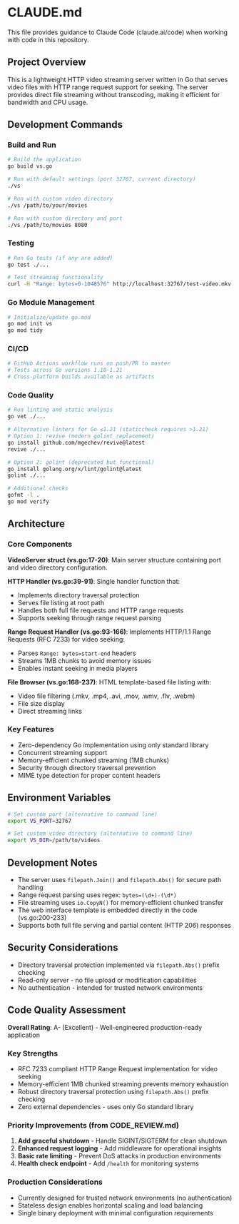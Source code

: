 # CLAUDE.md

This file provides guidance to Claude Code (claude.ai/code) when working with code in this repository.

## Project Overview

This is a lightweight HTTP video streaming server written in Go that serves video files with HTTP range request support for seeking. The server provides direct file streaming without transcoding, making it efficient for bandwidth and CPU usage.

## Development Commands

### Build and Run
```bash
# Build the application
go build vs.go

# Run with default settings (port 32767, current directory)
./vs

# Run with custom video directory
./vs /path/to/your/movies

# Run with custom directory and port
./vs /path/to/movies 8080
```

### Testing
```bash
# Run Go tests (if any are added)
go test ./...

# Test streaming functionality
curl -H "Range: bytes=0-1048576" http://localhost:32767/test-video.mkv
```

### Go Module Management
```bash
# Initialize/update go.mod
go mod init vs
go mod tidy
```

### CI/CD
```bash
# GitHub Actions workflow runs on push/PR to master
# Tests across Go versions 1.18-1.21
# Cross-platform builds available as artifacts
```

### Code Quality
```bash
# Run linting and static analysis
go vet ./...

# Alternative linters for Go ≤1.21 (staticcheck requires >1.21)
# Option 1: revive (modern golint replacement)
go install github.com/mgechev/revive@latest
revive ./...

# Option 2: golint (deprecated but functional)
go install golang.org/x/lint/golint@latest
golint ./...

# Additional checks
gofmt -l .
go mod verify
```

## Architecture

### Core Components

**VideoServer struct (vs.go:17-20)**: Main server structure containing port and video directory configuration.

**HTTP Handler (vs.go:39-91)**: Single handler function that:
- Implements directory traversal protection
- Serves file listing at root path
- Handles both full file requests and HTTP range requests
- Supports seeking through range request parsing

**Range Request Handler (vs.go:93-166)**: Implements HTTP/1.1 Range Requests (RFC 7233) for video seeking:
- Parses `Range: bytes=start-end` headers
- Streams 1MB chunks to avoid memory issues
- Enables instant seeking in media players

**File Browser (vs.go:168-237)**: HTML template-based file listing with:
- Video file filtering (.mkv, .mp4, .avi, .mov, .wmv, .flv, .webm)
- File size display
- Direct streaming links

### Key Features
- Zero-dependency Go implementation using only standard library
- Concurrent streaming support
- Memory-efficient chunked streaming (1MB chunks)
- Security through directory traversal prevention
- MIME type detection for proper content headers

## Environment Variables

```bash
# Set custom port (alternative to command line)
export VS_PORT=32767

# Set custom video directory (alternative to command line)
export VS_DIR=/path/to/videos
```

## Development Notes

- The server uses `filepath.Join()` and `filepath.Abs()` for secure path handling
- Range request parsing uses regex: `bytes=(\d+)-(\d*)`
- File streaming uses `io.CopyN()` for memory-efficient chunked transfer
- The web interface template is embedded directly in the code (vs.go:200-233)
- Supports both full file serving and partial content (HTTP 206) responses

## Security Considerations

- Directory traversal protection implemented via `filepath.Abs()` prefix checking
- Read-only server - no file upload or modification capabilities
- No authentication - intended for trusted network environments

## Code Quality Assessment

**Overall Rating**: A- (Excellent) - Well-engineered production-ready application

### Key Strengths
- RFC 7233 compliant HTTP Range Request implementation for video seeking
- Memory-efficient 1MB chunked streaming prevents memory exhaustion
- Robust directory traversal protection using `filepath.Abs()` prefix checking
- Zero external dependencies - uses only Go standard library

### Priority Improvements (from CODE_REVIEW.md)
1. **Add graceful shutdown** - Handle SIGINT/SIGTERM for clean shutdown
2. **Enhanced request logging** - Add middleware for operational insights
3. **Basic rate limiting** - Prevent DoS attacks in production environments
4. **Health check endpoint** - Add `/health` for monitoring systems

### Production Considerations
- Currently designed for trusted network environments (no authentication)
- Stateless design enables horizontal scaling and load balancing
- Single binary deployment with minimal configuration requirements
